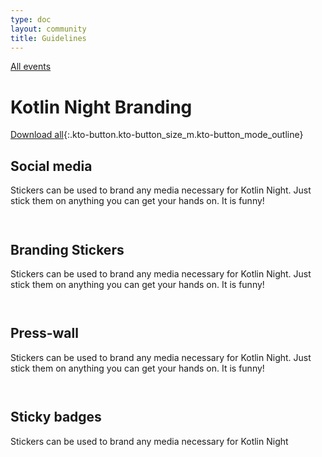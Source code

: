 ```yaml
---
type: doc
layout: community
title: Guidelines
---
```


[All events](/community/events.html)

# Kotlin Night Branding 

[Download all](){:.kto-button.kto-button_size_m.kto-button_mode_outline}

## Social media

Stickers can be used to brand any media necessary for Kotlin Night. Just stick them on anything you can get your hands on. It is funny!

![]()

![]()

 
## Branding Stickers
 
Stickers can be used to brand any media necessary for Kotlin Night. Just stick them on anything you can get your hands on. It is funny!
 
![]()

![]()

## Press-wall

Stickers can be used to brand any media necessary for Kotlin Night. Just stick them on anything you can get your hands on. It is funny! 

![]()

![]()

## Sticky badges

Stickers can be used to brand any media necessary for Kotlin Night